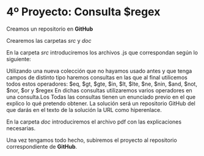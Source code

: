 # 4º Proyecto: Consulta $regex #

Creamos un repositorio en **GitHub**

Crearemos las carpetas *src* y *doc*

En la carpeta *src* introduciremos los archivos .js que correspondan según lo siguiente:

Utilizando una nueva colección que no hayamos usado antes y que tenga campos de distinto tipo haremos consultas en las que al final utilicemos todos estos operadores:
$eq, $gt, $gte, $in, $lt, $lte, $ne, $nin, $and, $not, $nor, $or y $regex
En dichas consultas utilizaremos varios operadores en una consulta.Los
Todas las consultas tienen un enunciado previo en el que explico lo qué pretendo obtener.
La solución será un repositorio GitHub del que darás en el texto de la solución la URL como hiperenlace.

En la carpeta *doc* introduciremos el archivo pdf con las explicaciones necesarias.

Una vez tengamos todo hecho, subiremos el proyecto al repositorio correspondiente de **GitHub**.